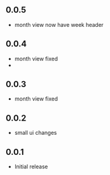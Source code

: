## 0.0.5
- month view now have week header
## 0.0.4
- month view fixed
- 
## 0.0.3
- month view fixed

## 0.0.2
- small ui changes

## 0.0.1
- Initial release